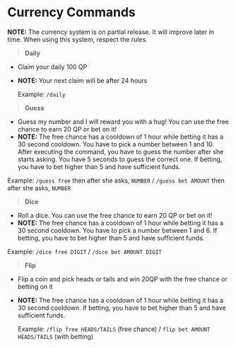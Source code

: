 # Currency Commands

**NOTE:** The currency system is on partial release. It will improve later in time. When using this system, respect the rules.

>**Daily**

* Claim your daily 100 QP
* **NOTE:** Your next claim will be after 24 hours

    Example: `/daily`

>**Guess**

* Guess my number and I will reward you with a hug! You can use the free chance to earn 20 QP or bet on it!
* **NOTE:** The free chance has a cooldown of 1 hour while betting it has a 30 second cooldown. You have to pick a number between 1 and 10. After executing the command, you have to guess the number after she starts asking. You have 5 seconds to guess the correct one. If betting, you have to bet higher than 5 and have sufficient funds.

 Example: `/guess free` then after she asks, `NUMBER` /  `/guess bet AMOUNT` then after she asks, `NUMBER`

> **Dice**

* Roll a dice. You can use the free chance to earn 20 QP or bet on it!
* **NOTE:** The free chance has a cooldown of 1 hour while betting it has a 30 second cooldown. You have to pick a number between 1 and 6. If betting, you have to bet higher than 5 and have sufficient funds.

 Example: `/dice free DIGIT` / `/dice bet AMOUNT DIGIT`

>**Flip**

* Flip a coin and pick heads or tails and win 20QP with the free chance or betting on it
* **NOTE:** The free chance has a cooldown of 1 hour while betting it has a 30 second cooldown. If betting, you have to bet higher than 5 and have sufficient funds.

  Example:  `/flip free HEADS/TAILS` (free chance) / `flip bet AMOUNT HEADS/TAILS` (with betting)
